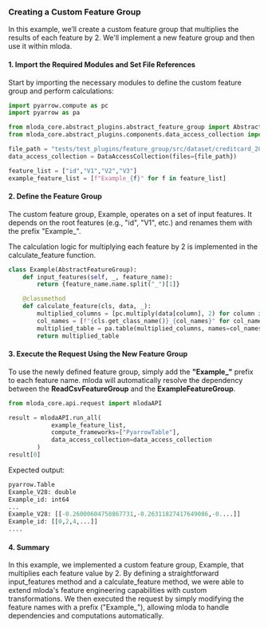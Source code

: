 ### Creating a Custom Feature Group

In this example, we’ll create a custom feature group that multiplies the results of each feature by 2. We'll implement a new feature group and then use it within mloda.

#### 1. Import the Required Modules and Set File References

Start by importing the necessary modules to define the custom feature group and perform calculations:
```python
import pyarrow.compute as pc
import pyarrow as pa

from mloda_core.abstract_plugins.abstract_feature_group import AbstractFeatureGroup
from mloda_core.abstract_plugins.components.data_access_collection import DataAccessCollection

file_path = "tests/test_plugins/feature_group/src/dataset/creditcard_2023_short.csv"
data_access_collection = DataAccessCollection(files={file_path})

feature_list = ["id","V1","V2","V3"]
example_feature_list = [f"Example_{f}" for f in feature_list]

```

#### 2. Define the Feature Group
The custom feature group, Example, operates on a set of input features. It depends on the root features (e.g., "id", "V1", etc.) and renames them with the prefix "Example_". 

The calculation logic for multiplying each feature by 2 is implemented in the calculate_feature function.

```python
class Example(AbstractFeatureGroup):
    def input_features(self, _, feature_name):
        return {feature_name.name.split("_")[1]}

    @classmethod
    def calculate_feature(cls, data, _):
        multiplied_columns = [pc.multiply(data[column], 2) for column in data.column_names]
        col_names = [f"{cls.get_class_name()}_{col_names}" for col_names in data.column_names]
        multiplied_table = pa.table(multiplied_columns, names=col_names)
        return multiplied_table
```

#### 3. Execute the Request Using the New Feature Group
To use the newly defined feature group, simply add the **"Example_"** prefix to each feature name. mloda will automatically resolve the dependency between the **ReadCsvFeatureGroup** and the **ExampleFeatureGroup**.

```python
from mloda_core.api.request import mlodaAPI

result = mlodaAPI.run_all(
            example_feature_list, 
            compute_frameworks=["PyarrowTable"], 
            data_access_collection=data_access_collection
        )
result[0]
```
Expected output:
``` python
pyarrow.Table
Example_V28: double
Example_id: int64
...
Example_V28: [[-0.26000604758867731,-0.26311827417649086,-0....]]
Example_id: [[0,2,4,...]]
....
```

#### 4. Summary

In this example, we implemented a custom feature group, Example, that multiplies each feature value by 2. By defining a straightforward input_features method and a calculate_feature method, we were able to extend mloda's feature engineering capabilities with custom transformations. We then executed the request by simply modifying the feature names with a prefix ("Example_"), allowing mloda to handle dependencies and computations automatically.
